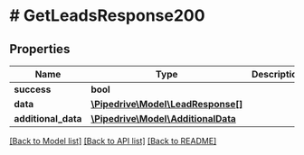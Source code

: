 # # GetLeadsResponse200

## Properties

Name | Type | Description | Notes
------------ | ------------- | ------------- | -------------
**success** | **bool** |  | [optional]
**data** | [**\Pipedrive\Model\LeadResponse[]**](LeadResponse.md) |  | [optional]
**additional_data** | [**\Pipedrive\Model\AdditionalData**](AdditionalData.md) |  | [optional]

[[Back to Model list]](../../README.md#models) [[Back to API list]](../../README.md#endpoints) [[Back to README]](../../README.md)
